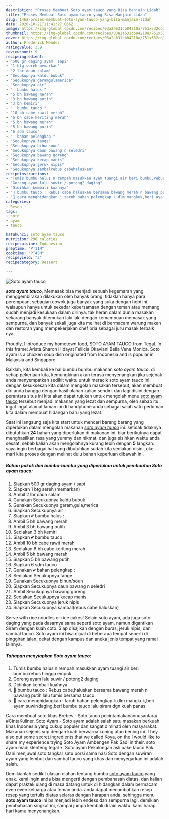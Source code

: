 ```yaml
---
description: "Proses Membuat Soto ayam tauco yang Bisa Manjain Lidah"
title: "Proses Membuat Soto ayam tauco yang Bisa Manjain Lidah"
slug: 1462-proses-membuat-soto-ayam-tauco-yang-bisa-manjain-lidah
date: 2020-10-21T11:41:27.066Z
image: https://img-global.cpcdn.com/recipes/03a2a631cb84210a/751x532cq70/soto-ayam-tauco-foto-resep-utama.jpg
thumbnail: https://img-global.cpcdn.com/recipes/03a2a631cb84210a/751x532cq70/soto-ayam-tauco-foto-resep-utama.jpg
cover: https://img-global.cpcdn.com/recipes/03a2a631cb84210a/751x532cq70/soto-ayam-tauco-foto-resep-utama.jpg
author: Frederick Mendez
ratingvalue: 3.9
reviewcount: 9
recipeingredient:
- "500 gr daging ayam  sapi"
- "1 btg sereh memarkan"
- "2 lbr daun salam"
- "Secukupnya kaldu bubuk"
- "Secukupnya garamgulamerica"
- "Secukupnya air"
- "  bumbu halus "
- "5 bh bawang merah"
- "3 bh bawang putih"
- "3 bh kemiri"
- "  bumbu tauco "
- "10 bh cabe rawit merah"
- "6 bh cabe keriting merah"
- "5 bh bawang merah"
- "5 bh bawang putih"
- "6 sdm tauco"
- "  bahan pelengkap "
- "Secukupnya taoge"
- "Secukupnya bihunsoun"
- "Secukupnya daun bawang n seledri"
- "Secukupnya bawang goreng"
- "Secukupnya kecap manis"
- "Secukupnya jeruk nipis"
- "Secukupnya sambalrebus cabehaluskan"
recipeinstructions:
- "Tumis bumbu halus n rempah.masukkan ayam tuangi air beri bumbu.rebus hingga empuk"
- "Goreng ayam lalu suwir / potong2 daging"
- "Didihkan kembali kuahnya"
- "🌟 bumbu tauco : Rebus cabe,haluskan bersama bawang merah n bawang putih lalu tumis bersama tauco"
- "🌟 cara menghidangkan : taruh bahan pelengkap k dlm mangkuk,beri ayam suwir/daging,beri bumbu tauco lalu siram dgn kuah panas"
categories:
- Resep
tags:
- soto
- ayam
- tauco

katakunci: soto ayam tauco 
nutrition: 296 calories
recipecuisine: Indonesian
preptime: "PT11M"
cooktime: "PT45M"
recipeyield: "3"
recipecategory: Dessert

---
```



![Soto ayam tauco](https://img-global.cpcdn.com/recipes/03a2a631cb84210a/751x532cq70/soto-ayam-tauco-foto-resep-utama.jpg)

<b><i>soto ayam tauco</i></b>, Memasak bisa menjadi sebuah kegemaran yang menggembirakan dilakukan oleh banyak orang. tidaklah hanya para perempuan, sebagian cowok juga banyak yang suka dengan hobi ini. walaupun hanya untuk sekedar kebersamaan dengan teman atau memang sudah menjadi kesukaan dalam dirinya. tak heran dalam dunia masakan sekarang banyak ditemukan laki laki dengan kemampuan memasak yang sempurna, dan banyak sekali juga kita melihat di bermacam warung makan dan restoran yang mempekerjakan chef pria sebagai juru masak terbaik nya.

Proudly, I introduce my hometown food, SOTO AYAM TAUCO from Tegal. In this frame: Arista Sharon Hidayat Fellicia Okaviani Bella Vena Monica. Soto ayam is a chicken soup dish originated from Indonesia and is popular in Malaysia and Singapore.

Baiklah, kita kembali ke hal bumbu bumbu makanan <i>soto ayam tauco</i>. di setiap pekerjaan kita, kemungkinan akan terasa menyenangkan jika sejenak anda menyempatkan sedikit waktu untuk meracik soto ayam tauco ini. dengan kesuksesan kita dalam mengolah masakan tersebut, akan membuat diri anda bangga dengan hasil olahan kalian sendiri. dan lagi disini dengan perantara situs ini kita akan dapat rujukan untuk mengolah menu <u>soto ayam tauco</u> tersebut menjadi makanan yang lezat dan sempurna, oleh sebab itu ingat ingat alamat laman ini di handphone anda sebagai salah satu pedoman kita dalam membuat hidangan baru yang lezat.


Saat ini langsung saja kita start untuk mencari barang barang yang diperlukan dalam mengolah makanan <u><i>soto ayam tauco</i></u> ini. setidak tidaknya dibutuhkan <b>24</b> bahan yang diperlukan di makanan ini. biar berikutnya dapat menghasilkan rasa yang yummy dan nikmat. dan juga sisihkan waktu anda sesaat, sebab kalian akan mengolahnya kurang lebih dengan <b>5</b> langkah. saya ingin berbagai hal yang dibutuhkan sudah kita sediakan disini, oke mari kita proses dengan melihat dulu bahan keperluan dibawah ini.

<!--inarticleads1-->

##### Bahan pokok dan bumbu-bumbu yang diperlukan untuk pembuatan Soto ayam tauco:

1. Siapkan 500 gr daging ayam / sapi
1. Siapkan 1 btg sereh (memarkan)
1. Ambil 2 lbr daun salam
1. Gunakan Secukupnya kaldu bubuk
1. Gunakan Secukupnya garam,gula,merica
1. Siapkan Secukupnya air
1. Siapkan  💕 bumbu halus :
1. Ambil 5 bh bawang merah
1. Ambil 3 bh bawang putih
1. Sediakan 3 bh kemiri
1. Siapkan  💕 bumbu tauco :
1. Ambil 10 bh cabe rawit merah
1. Sediakan 6 bh cabe keriting merah
1. Ambil 5 bh bawang merah
1. Siapkan 5 bh bawang putih
1. Siapkan 6 sdm tauco
1. Gunakan  💕 bahan pelengkap :
1. Sediakan Secukupnya taoge
1. Gunakan Secukupnya bihun/soun
1. Siapkan Secukupnya daun bawang n seledri
1. Ambil Secukupnya bawang goreng
1. Sediakan Secukupnya kecap manis
1. Siapkan Secukupnya jeruk nipis
1. Siapkan Secukupnya sambal(rebus cabe,haluskan)


Serve with rice noodles or rice cakes! Selain soto ayam, ada juga soto daging yang pada dasarnya sama seperti soto ayam, namun digantikan Siram dengan kuah coto. Siap disajikan dengan buras, jeruk nipis, dan sambal tauco. Soto ayam ini bisa dijual di beberapa tempat seperti di pinggiran jalan, dekat dengan kampus dan aneka jenis tempat yang ramai lainnya. 

<!--inarticleads2-->

##### Tahapan menyiapkan Soto ayam tauco:

1. Tumis bumbu halus n rempah.masukkan ayam tuangi air beri bumbu.rebus hingga empuk
1. Goreng ayam lalu suwir / potong2 daging
1. Didihkan kembali kuahnya
1. 🌟 bumbu tauco : Rebus cabe,haluskan bersama bawang merah n bawang putih lalu tumis bersama tauco
1. 🌟 cara menghidangkan : taruh bahan pelengkap k dlm mangkuk,beri ayam suwir/daging,beri bumbu tauco lalu siram dgn kuah panas


Cara membuat soto khas Brebes - Soto tauco pecintamakanannusantara/ #CintaKuliner. Soto Ayam - Soto ayam adalah salah satu masakan berkuah khas Indonesia yang cukup populer dan sangat diminati oleh masyarakat. Makanan sejenis sup dengan kuah berwarna kuning atau bening ini. They also put some secret.ingredients that we called Koya, on the I would like to share my experience trying Soto Ayam Ambengen Pak Sadi in their. soto ayam madi klenteng tegal •. Soto ayam Pekalongan asli pake tauco Pak Dani menjuwal soto tangkar satu porsi sama nasi Soto dengan suwiran ayam yang lembut dan sambal tauco yang khas dan menyegarkan ini adalah salah. 

Demikianlah sedikit ulasan olahan tentang bumbu <u>soto ayam tauco</u> yang enak. kami ingin anda bisa mengerti dengan pembahasan diatas, dan kalian dapat praktek ulang di masa datang untuk di hidangkan dalam bermacam even even keluarga atau teman anda. anda dapat menambahkan resep resep yang tertulis diatas selaras dengan harapan anda, sehingga menu <b>soto ayam tauco</b> ini bs menjadi lebih endess dan sempurna lagi. demikian pembahasan singkat ini, sampai jumpa kembali di lain waktu. kami harap hari kamu menyenangkan.
